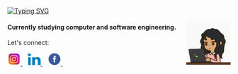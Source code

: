 [![Typing SVG](https://readme-typing-svg.herokuapp.com?font=Fira+Code&pause=1000&random=false&width=435&lines=Hi+there,+I'm+Elonë+Krasniqi)](https://git.io/typing-svg)
</h1>

<img align="right" alt="girl" width="100" src="gif.gif">
<h4> Currently studying computer and software engineering.</h4>

Let's connect:

<a href="https://www.instagram.com/eloonakrasniqi/?next=%2F">
	<img alt="Instagram" src="images/instagram.webp" target="_new" width="30"/>
	</a>
&nbsp;&nbsp;
<a href="https://www.linkedin.com/in/elon%C3%AB-krasniqi-105155274/"><img alt="LinkedIn" src="images/linkedin.webp" target="_new" width="29"/>
	</a>
&nbsp;&nbsp;
<a href="https://www.facebook.com/profile.php?id=100081740167734">
	<img alt="Facebook" src="images/facebook.webp" target="_new" width="30"/>
	</a>
&nbsp;&nbsp;